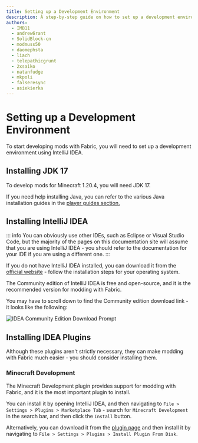 ```yaml
---
title: Setting up a Development Environment
description: A step-by-step guide on how to set up a development environment to create mods using Fabric.
authors:
  - IMB11
  - andrew6rant
  - SolidBlock-cn
  - modmuss50
  - daomephsta
  - liach
  - telepathicgrunt
  - 2xsaiko
  - natanfudge
  - mkpoli
  - falseresync
  - asiekierka
---
```


<!-- No GitHub profiles for: siglong -->

# Setting up a Development Environment

To start developing mods with Fabric, you will need to set up a development environment using IntelliJ IDEA.

## Installing JDK 17

To develop mods for Minecraft 1.20.4, you will need JDK 17.

If you need help installing Java, you can refer to the various Java installation guides in the [player guides section.](../../players/index.md)

## Installing IntelliJ IDEA

::: info
You can obviously use other IDEs, such as Eclipse or Visual Studio Code, but the majority of the pages on this documentation site will assume that you are using IntelliJ IDEA - you should refer to the documentation for your IDE if you are using a different one.
:::

If you do not have IntelliJ IDEA installed, you can download it from the [official website](https://www.jetbrains.com/idea/download/) - follow the installation steps for your operating system.

The Community edition of IntelliJ IDEA is free and open-source, and it is the recommended version for modding with Fabric.

You may have to scroll down to find the Community edition download link - it looks like the following:

![IDEA Community Edition Download Prompt](/assets/develop/getting-started/idea-community.png)

## Installing IDEA Plugins

Although these plugins aren't strictly necessary, they can make modding with Fabric much easier - you should consider installing them.

### Minecraft Development

The Minecraft Development plugin provides support for modding with Fabric, and it is the most important plugin to install.

You can install it by opening IntelliJ IDEA, and then navigating to `File > Settings > Plugins > Marketplace Tab` - search for `Minecraft Development` in the search bar, and then click the `Install` button.

Alternatively, you can download it from the [plugin page](https://plugins.jetbrains.com/plugin/8327-minecraft-development) and then install it by navigating to `File > Settings > Plugins > Install Plugin From Disk`.
